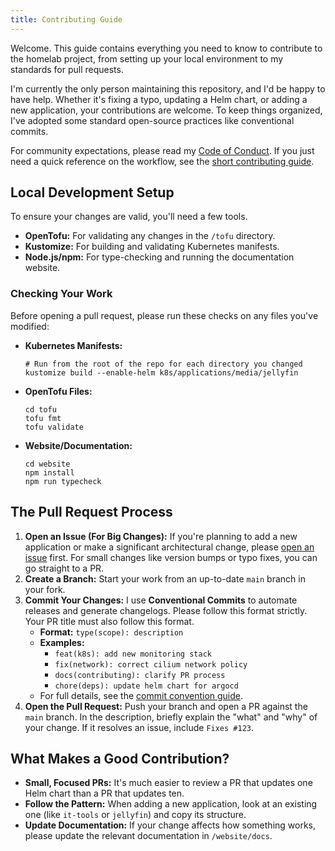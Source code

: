 ```yaml
---
title: Contributing Guide
---
```


Welcome. This guide contains everything you need to know to contribute to the homelab project, from setting up your local environment to my standards for pull requests.

I'm currently the only person maintaining this repository, and I'd be happy to have help. Whether it's fixing a typo, updating a Helm chart, or adding a new application, your contributions are welcome. To keep things organized, I've adopted some standard open-source practices like conventional commits.

For community expectations, please read my [Code of Conduct](https://github.com/theepicsaxguy/homelab/blob/main/.github/CODE_OF_CONDUCT.md). If you just need a quick reference on the workflow, see the [short contributing guide](https://github.com/theepicsaxguy/homelab/blob/main/.github/CONTRIBUTING.md).

## Local Development Setup

To ensure your changes are valid, you'll need a few tools.

- **OpenTofu:** For validating any changes in the `/tofu` directory.
- **Kustomize:** For building and validating Kubernetes manifests.
- **Node.js/npm:** For type-checking and running the documentation website.

### Checking Your Work

Before opening a pull request, please run these checks on any files you've modified:

- **Kubernetes Manifests:**
  ```shell
  # Run from the root of the repo for each directory you changed
  kustomize build --enable-helm k8s/applications/media/jellyfin
  ```

- **OpenTofu Files:**
  ```shell
  cd tofu
  tofu fmt
  tofu validate
  ```

- **Website/Documentation:**
  ```shell
  cd website
  npm install
  npm run typecheck
  ```

## The Pull Request Process

1. **Open an Issue (For Big Changes):** If you're planning to add a new application or make a significant architectural change, please [open an issue](https://github.com/theepicsaxguy/homelab/issues/new?template=feature_request.md) first. For small changes like version bumps or typo fixes, you can go straight to a PR.
2. **Create a Branch:** Start your work from an up-to-date `main` branch in your fork.
3. **Commit Your Changes:** I use **Conventional Commits** to automate releases and generate changelogs. Please follow this format strictly. Your PR title must also follow this format.
   - **Format:** `type(scope): description`
   - **Examples:**
       - `feat(k8s): add new monitoring stack`
       - `fix(network): correct cilium network policy`
       - `docs(contributing): clarify PR process`
       - `chore(deps): update helm chart for argocd`
   - For full details, see the [commit convention guide](https://github.com/theepicsaxguy/homelab/blob/main/.github/commit-convention.md).
4. **Open the Pull Request:** Push your branch and open a PR against the `main` branch. In the description, briefly explain the "what" and "why" of your change. If it resolves an issue, include `Fixes #123`.

## What Makes a Good Contribution?

- **Small, Focused PRs:** It's much easier to review a PR that updates one Helm chart than a PR that updates ten.
- **Follow the Pattern:** When adding a new application, look at an existing one (like `it-tools` or `jellyfin`) and copy its structure.
- **Update Documentation:** If your change affects how something works, please update the relevant documentation in `/website/docs`.
